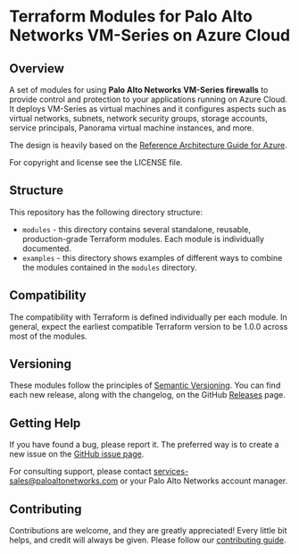 # Terraform Modules for Palo Alto Networks VM-Series on Azure Cloud

## Overview

A set of modules for using **Palo Alto Networks VM-Series firewalls** to provide control and protection
to your applications running on Azure Cloud. It deploys VM-Series as virtual machines and it configures
aspects such as virtual networks, subnets, network security groups, storage accounts, service principals,
Panorama virtual machine instances, and more.

The design is heavily based on the [Reference Architecture Guide for Azure](https://pandocs.tech/fw/115p-prime).

For copyright and license see the LICENSE file.

## Structure

This repository has the following directory structure:

* `modules` - this directory contains several standalone, reusable, production-grade Terraform modules. Each module is individually documented.
* `examples` - this directory shows examples of different ways to combine the modules contained in the
  `modules` directory.

## Compatibility

The compatibility with Terraform is defined individually per each module. In general, expect the earliest compatible
Terraform version to be 1.0.0 across most of the modules.

## Versioning

These modules follow the principles of [Semantic Versioning](http://semver.org/). You can find each new release,
along with the changelog, on the GitHub [Releases](https://github.com/PaloAltoNetworks/terraform-azurerm-vmseries-modules/releases) page.

## Getting Help

If you have found a bug, please report it. The preferred way is to create a new issue on the [GitHub issue page](https://github.com/PaloAltoNetworks/terraform-azurerm-vmseries-modules/issues).

For consulting support, please contact services-sales@paloaltonetworks.com or your Palo Alto Networks account manager.

## Contributing

Contributions are welcome, and they are greatly appreciated! Every little bit helps,
and credit will always be given. Please follow our [contributing guide](https://github.com/PaloAltoNetworks/terraform-best-practices/blob/main/CONTRIBUTING.md).

<!-- ## Who maintains these modules?

This repository is maintained by [Palo Alto Networks](https://www.paloaltonetworks.com/).
If you're looking for commercial support or services, send an email to [address not known yet]. -->
